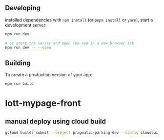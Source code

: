 ## Developing

installed dependencies with `npm install` (or `pnpm install` or `yarn`), start a development server:

```bash
npm run dev
 
# or start the server and open the app in a new browser tab
npm run dev -- --open
```

## Building

To create a production version of your app:

```bash
npm run build
```
# lott-mypage-front


## manual deploy using cloud build 
```bash
gcloud builds submit --project pragmatic-parking-dev --config cloudbuild.yaml --substitutions=$(gcloud beta builds triggers describe my-lott-frontend-deploy	 --format json  --project pragmatic-parking-dev | jq -r '.substitutions | to_entries | map(.key + "=" + (.value | tostring)) |  join(",")')
```